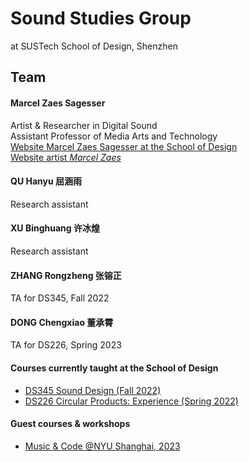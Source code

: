 [//]: # (Title: Marcel Zaes Sagesser - Research in Media Arts, Technology, and Sound)  
[//]: # (Author: Marcel Zaes Sagesser)  
[//]: # (Description: Research website of Marcel Zaes Sagesser)  
[//]: # (Tags: #Sustech #sound #media #arts #technology)  
[//]: # (Date: June 2, 2022)  

# Sound Studies Group
at SUSTech School of Design, Shenzhen

## Team

#### Marcel Zaes Sagesser
Artist & Researcher in Digital Sound  
Assistant Professor of Media Arts and Technology  
[Website Marcel Zaes Sagesser at the School of Design](https://designschool.sustech.edu.cn/academics/faculty)  
[Website artist *Marcel Zaes*](https://marcelzaes.com)

#### QU Hanyu 屈涵雨
Research assistant

#### XU Binghuang 许冰煌
Research assistant

#### ZHANG Rongzheng 张镕正 
TA for DS345, Fall 2022
#### DONG Chengxiao 董承霄
TA for DS226, Spring 2023

#### Courses currently taught at the School of Design
- [DS345 Sound Design (Fall 2022)](ds345)
- [DS226 Circular Products: Experience (Spring 2022)](ds226/home.md)

#### Guest courses & workshops
- [Music & Code @NYU Shanghai, 2023](music_code)
